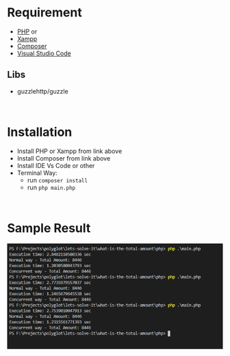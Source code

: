 # Requirement

- [PHP](https://www.php.net/) or
- [Xampp](https://www.apachefriends.org/index.html)
- [Composer](https://getcomposer.org/download/)
- [Visual Studio Code](https://code.visualstudio.com/download)

## Libs

- guzzlehttp/guzzle

<br>

# Installation

- Install PHP or Xampp from link above
- Install Composer from link above
- Install IDE Vs Code or other
- Terminal Way:
  - run `composer install`
  - run `php main.php`

<br>

# Sample Result

![Result](./result.png)
